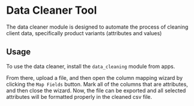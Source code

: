 # Data Cleaner Tool

The data cleaner module is designed to automate the process of cleaning client data, specifically product variants (attributes and values)

## Usage

To use the data cleaner, install the ```data_cleaning``` module from apps.

From there, upload a file, and then open the column mapping wizard by clicking the ```Map Fields``` button. Mark all of the columns that are attributes, and then close the wizard. Now, the file can be exported and all selected attributes will be formatted properly in the cleaned csv file.
